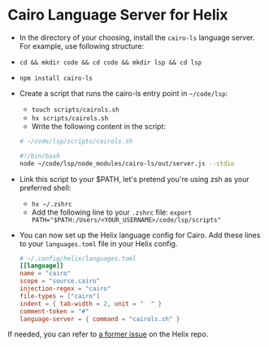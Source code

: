 # Cairo Language Server for Helix

- In the directory of your choosing, install the `cairo-ls` language server. For example, use following structure:

- `cd && mkdir code && cd code && mkdir lsp && cd lsp`
- `npm install cairo-ls`
- Create a script that runs the cairo-ls entry point in `~/code/lsp`:
  - `touch scripts/cairols.sh`
  - `hx scripts/cairols.sh`
  - Write the following content in the script:
  ```bash
  # ~/code/lsp/scripts/cairols.sh

  #!/bin/bash
  node ~/code/lsp/node_modules/cairo-ls/out/server.js --stdio
  ```

- Link this script to your $PATH, let's pretend you're using zsh as your preferred shell:
  - `hx ~/.zshrc`
  - Add the following line to your `.zshrc` file: `export PATH="$PATH:/Users/<YOUR_USERNAME>/code/lsp/scripts"`

- You can now set up the Helix language config for Cairo. Add these lines to your `languages.toml` file in your Helix config.
  ```toml
  # ~/.config/helix/languages.toml
  [[language]]
  name = "cairo"
  scope = "source.cairo"
  injection-regex = "cairo"
  file-types = ["cairo"]
  indent = { tab-width = 2, unit = "  " }
  comment-token = "#"
  language-server = { command = "cairols.sh" }
   ```

If needed, you can refer to [a former issue](https://github.com/helix-editor/helix/issues/5245) on the Helix repo.